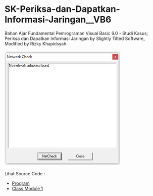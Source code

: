 # SK-Periksa-dan-Dapatkan-Informasi-Jaringan__VB6
Bahan Ajar Fundamental Pemrograman Visual Basic 6.0 - Studi Kasus; Periksa dan Dapatkan Informasi Jaringan by Slightly Tilted Software, Modified by Rizky Khapidsyah<br><br>
<img src="https://github.com/RizkyKhapidsyah/SK-Periksa-dan-Dapatkan-Informasi-Jaringan__VB6/blob/main/result/001.PNG"><br><br>
Lihat Source Code : <br>
- <a href="https://github.com/RizkyKhapidsyah/SK-Periksa-dan-Dapatkan-Informasi-Jaringan__VB6/blob/main/NetCheck.frm">Program</a><br>
- <a href="https://github.com/RizkyKhapidsyah/SK-Periksa-dan-Dapatkan-Informasi-Jaringan__VB6/blob/main/RegistryAccess.cls">Class Module 1</a>
